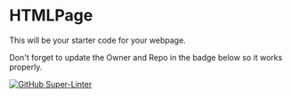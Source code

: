 # HTMLPage

This will be your starter code for your webpage.

Don't forget to update the Owner and Repo in the badge below so it works properly.

[![GitHub Super-Linter](https://github.com/NiallDionne/html-page-NiallDionne/workflows/Lint%20Code%20Base/badge.svg)](https://github.com/marketplace/actions/super-linter)
